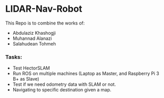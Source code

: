 # LIDAR-Nav-Robot

This Repo is to combine the works of:
* Abdulaziz Khashogji
* Muhannad Alanazi
* Salahudean Tohmeh

### Tasks:

* Test HectorSLAM
* Run ROS on multiple machines (Laptop as Master, and Raspberry Pi 3 B+ as Slave)
* Test if we need odometry data with SLAM or not.
* Navigating to specific destination given a map.
